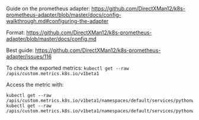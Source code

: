 Guide on the prometheus adapter: https://github.com/DirectXMan12/k8s-prometheus-adapter/blob/master/docs/config-walkthrough.md#configuring-the-adapter

Format: https://github.com/DirectXMan12/k8s-prometheus-adapter/blob/master/docs/config.md

Best guide: https://github.com/DirectXMan12/k8s-prometheus-adapter/issues/116

To check the exported metrics: 
```kubectl get --raw /apis/custom.metrics.k8s.io/v1beta1```

Access the metric with: 
```
kubectl get --raw /apis/custom.metrics.k8s.io/v1beta1/namespaces/default/services/pythonwebapp2/requests_per_second_pythonwebapp2
kubectl get --raw /apis/custom.metrics.k8s.io/v1beta1/namespaces/default/services/pythonwebapp/requests_per_second_pythonwebapp
```